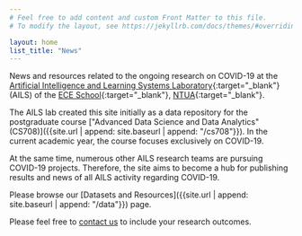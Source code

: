 ```yaml
---
# Feel free to add content and custom Front Matter to this file.
# To modify the layout, see https://jekyllrb.com/docs/themes/#overriding-theme-defaults

layout: home
list_title: "News"
---
```


News and resources related to the ongoing research on COVID-19 at the [Artificial Intelligence and Learning Systems Laboratory](https://www.ails.ece.ntua.gr/){:target="_blank"} (AILS) of the [ECE School](https://www.ece.ntua.gr/en){:target="_blank"}, [NTUA](https://www.ntua.gr/en/){:target="_blank"}.

The AILS lab created this site initially as a data repository for the postgraduate course ["Advanced Data Science and Data Analytics" (CS708)]({{site.url | append: site.baseurl | append: "/cs708"}}). In the current academic year, the course focuses exclusively on COVID-19.

At the same time, numerous other AILS research teams are pursuing COVID-19 projects. Therefore, the site aims to become a hub for publishing results and news of all AILS activity regarding COVID-19.

Please browse our [Datasets and Resources]({{site.url | append: site.baseurl | append: "/data"}}) page.

Please feel free to [contact us](mailto:covid19@ails.ece.ntua.gr) to include your research outcomes.
